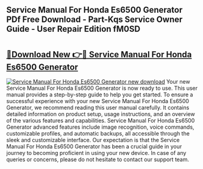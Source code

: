 ## Service Manual For Honda Es6500 Generator PDf Free Download - Part-Kqs Service Owner Guide - User Repair Edition fM0SD

# <h2><a href="http://bc53520.oget.top/?id=Service+Manual+For+Honda+Es6500+Generator">🔗Download New 👉🔴 Service Manual For Honda Es6500 Generator</a></h2>

[![Service Manual For Honda Es6500 Generator new download](https://i.imgur.com/5g1atiW.png)](http://bc53520.oget.top/?id=Service+Manual+For+Honda+Es6500+Generator)
Your new Service Manual For Honda Es6500 Generator is now ready to use. This user manual provides a step-by-step guide to help you get started. To ensure a successful experience with your new Service Manual For Honda Es6500 Generator, we recommend reading this user manual carefully. It contains detailed information on product setup, usage instructions, and an overview of the various features and capabilities. Service Manual For Honda Es6500 Generator advanced features include image recognition, voice commands, customizable profiles, and automatic backups, all accessible through the sleek and customizable interface. Our expectation is that the Service Manual For Honda Es6500 Generator has been a crucial guide in your journey to becoming proficient in using your new device. In case of any queries or concerns, please do not hesitate to contact our support team.
